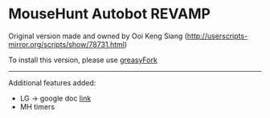 MouseHunt Autobot REVAMP
=========

Original version made and owned by Ooi Keng Siang
(http://userscripts-mirror.org/scripts/show/78731.html)

To install this version, please use [greasyFork](https://greasyfork.org/en/scripts/6092-mousehunt-autobot)

---------
Additional features added:
*	LG -> google doc [link](https://docs.google.com/spreadsheet/ccc?key=0Ag_KH_nuVUjbdGtldjJkWUJ4V1ZpUDVwd1FVM0RTM1E&usp=sharing)
*	MH timers
